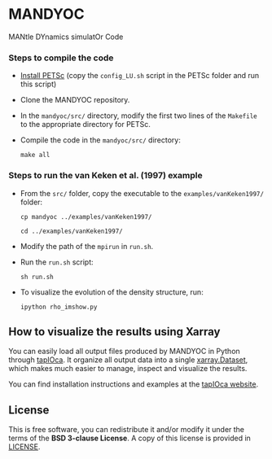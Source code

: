 # MANDYOC #

MANtle DYnamics simulatOr Code

### Steps to compile the code ###
* [Install PETSc](https://www.mcs.anl.gov/petsc/) (copy the `config_LU.sh`
script in the PETSc folder and run this script)

* Clone the MANDYOC repository.

* In the `mandyoc/src/` directory, modify the first two lines of the
`Makefile` to the appropriate directory for PETSc.

* Compile the code in the `mandyoc/src/` directory:

    ```
    make all
    ```


### Steps to run the van Keken et al. (1997) example ###
* From the `src/` folder, copy the executable to the `examples/vanKeken1997/`
 folder:

    ```
    cp mandyoc ../examples/vanKeken1997/
    ```

    ```
    cd ../examples/vanKeken1997/
    ```

* Modify the path of the `mpirun` in `run.sh`.

* Run the `run.sh` script:

    ```
    sh run.sh
    ```

* To visualize the evolution of the density structure, run:

    ```
    ipython rho_imshow.py
    ```


## How to visualize the results using Xarray
You can easily load all output files produced by MANDYOC in Python through
[tapIOca](https://github.com/aguspesce/tapioca). It organize all output data
into a single [xarray.Dataset](https://xarray.pydata.org/en/stable/), which
makes much easier to manage, inspect and visualize the results.

You can find installation instructions and examples at the
[tapIOca website](https://github.com/aguspesce/tapioca).

## License
This is free software, you can redistribute it and/or modify it under the terms
 of the **BSD 3-clause License**.
 A copy of this license is provided in
 [LICENSE](/https://bitbucket.org/victorsacek/mandyoc/src/master/LICENSE).
